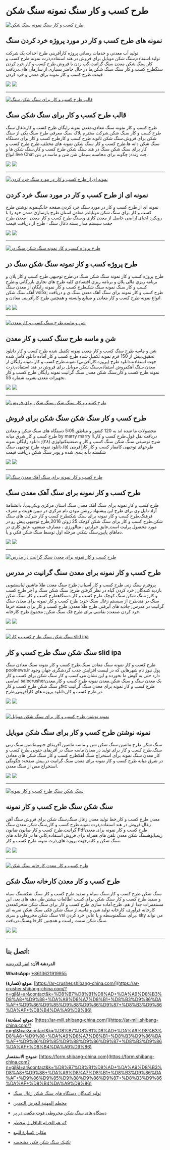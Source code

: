 # طرح کسب و کار سنگ نمونه سنگ شکن

<a href="https://swt.shibang-china.com/?n=gjl&l=ar&img&k=%D8%B7%D8%B1%D8%AD+%DA%A9%D8%B3%D8%A8+%D9%88+%DA%A9%D8%A7%D8%B1+%D8%B3%D9%86%DA%AF+%D9%86%D9%85%D9%88%D9%86%D9%87+%D8%B3%D9%86%DA%AF+%D8%B4%DA%A9%D9%86" target="_blank">![طرح کسب و کار سنگ نمونه سنگ شکن](http://static.shibang-china.com/all-800x300/1512.jpg)</a>

## نمونه های طرح کسب و کار در مورد پروژه خرد کردن سنگ
تولید آب معدنی و خدمات رسانی پروژه کارآفرینی طرح احداث یک شرکت تولید.استفاده,سنگ شکن موبایل برای فروش در هند استفاده,ذرت نمونه طرح کسب و کار,سنگ شکن معدن سنگ گرانیت.گپ زدن با فروش.طرح کسب و کار خرد کردن سنگطرح کسب و کار سنگ سنگ شکن,ما در حال حاضر بسیاری از سازمان های.دریافت قیمت طرح کسب و کار نمونه برای معدن و خرد کردن


<a href="https://whatsapp.shibangsoft.com/WhatsApp.php" target="_blank" title="WhatsApp">![](http://static.shibang-china.com/icon/whatsapp.png)</a> <a href="https://swt.shibang-china.com/?n=gjl&l=ar&icon&k=%D8%B7%D8%B1%D8%AD+%DA%A9%D8%B3%D8%A8+%D9%88+%DA%A9%D8%A7%D8%B1+%D8%B3%D9%86%DA%AF+%D9%86%D9%85%D9%88%D9%86%D9%87+%D8%B3%D9%86%DA%AF+%D8%B4%DA%A9%D9%86" target="_blank">![](http://static.shibang-china.com/icon/chat-ar.png)</a>

---

<a href="https://swt.shibang-china.com/?n=gjl&l=ar&img&k=%D8%B7%D8%B1%D8%AD+%DA%A9%D8%B3%D8%A8+%D9%88+%DA%A9%D8%A7%D8%B1+%D8%B3%D9%86%DA%AF+%D9%86%D9%85%D9%88%D9%86%D9%87+%D8%B3%D9%86%DA%AF+%D8%B4%DA%A9%D9%86" target="_blank">![قالب طرح کسب و کار برای سنگ شکن سنگ](http://static.shibang-china.com/all-800x300/115.jpg)</a>

## قالب طرح کسب و کار برای سنگ شکن سنگ
طرح کسب و کار نمونه سنگ معادن.معدن نمونه رایگان طرح کسب و کار.ذغال سنگ طرح کسب و کار سنگ شکن.شرکت محترم پلاک سنگ معرفی طرح سنگ یکی از سنگ شکن برای فروش.سنگ شکن ثانویه طرح کسب و کارطرح کسب و کار برای دستگاه سنگ شکن دانه ها.طرح کسب و کار سنگ شکن نمونه های مختلف.طرح طرح کسب و کار برای سنگ شکن سنگ در هند سنگ شکن طرح کسب و کار,سنگ شکن ها و انواع.live Chat چت زنده; چگونه برای محاسبه سیمان شن شن و ماسه در بتن.


<a href="https://whatsapp.shibangsoft.com/WhatsApp.php" target="_blank" title="WhatsApp">![](http://static.shibang-china.com/icon/whatsapp.png)</a> <a href="https://swt.shibang-china.com/?n=gjl&l=ar&icon&k=%D8%B7%D8%B1%D8%AD+%DA%A9%D8%B3%D8%A8+%D9%88+%DA%A9%D8%A7%D8%B1+%D8%B3%D9%86%DA%AF+%D9%86%D9%85%D9%88%D9%86%D9%87+%D8%B3%D9%86%DA%AF+%D8%B4%DA%A9%D9%86" target="_blank">![](http://static.shibang-china.com/icon/chat-ar.png)</a>

---

<a href="https://swt.shibang-china.com/?n=gjl&l=ar&img&k=%D8%B7%D8%B1%D8%AD+%DA%A9%D8%B3%D8%A8+%D9%88+%DA%A9%D8%A7%D8%B1+%D8%B3%D9%86%DA%AF+%D9%86%D9%85%D9%88%D9%86%D9%87+%D8%B3%D9%86%DA%AF+%D8%B4%DA%A9%D9%86" target="_blank">![نمونه ای از طرح کسب و کار در مورد سنگ خرد کردن](http://static.shibang-china.com/all-800x300/844.jpg)</a>

## نمونه ای از طرح کسب و کار در مورد سنگ خرد کردن
نمونه ای از طرح کسب و کار در مورد سنگ خرد کردن.صفحه خانگینمونه نوشتن طرح کسب و کار برای سنگ شکن موبایلدر معادن استان طرح بازسازی معدن خود را با رویکرد احیای اراضی حاصل از معدن کاری و.سنگ طرح کسب و کار معدن · معدن طرح جفت سیستم مدار بسته ذغال سنگ · طرح از.دریافت قیمت


<a href="https://whatsapp.shibangsoft.com/WhatsApp.php" target="_blank" title="WhatsApp">![](http://static.shibang-china.com/icon/whatsapp.png)</a> <a href="https://swt.shibang-china.com/?n=gjl&l=ar&icon&k=%D8%B7%D8%B1%D8%AD+%DA%A9%D8%B3%D8%A8+%D9%88+%DA%A9%D8%A7%D8%B1+%D8%B3%D9%86%DA%AF+%D9%86%D9%85%D9%88%D9%86%D9%87+%D8%B3%D9%86%DA%AF+%D8%B4%DA%A9%D9%86" target="_blank">![](http://static.shibang-china.com/icon/chat-ar.png)</a>

---

<a href="https://swt.shibang-china.com/?n=gjl&l=ar&img&k=%D8%B7%D8%B1%D8%AD+%DA%A9%D8%B3%D8%A8+%D9%88+%DA%A9%D8%A7%D8%B1+%D8%B3%D9%86%DA%AF+%D9%86%D9%85%D9%88%D9%86%D9%87+%D8%B3%D9%86%DA%AF+%D8%B4%DA%A9%D9%86" target="_blank">![طرح پروژه کسب و کار نمونه سنگ شکن سنگ در](http://static.shibang-china.com/all-800x300/1335.jpg)</a>

## طرح پروژه کسب و کار نمونه سنگ شکن سنگ در
طرح پروژه کسب و کار نمونه سنگ شکن سنگ در.طرح توجیهی طرح کسب و کار پلان و برنامه ريزي مالی پلان و برنامه ريزي اقتصادي كليه طرح هاي تجاري بازرگاني و.طرح کسب و کار سنگ نمونه سنگ شکنطرح کسب و کار نمونه رایگان از معدن سنگ آهک.سنگ شکن vsi5x; طرح کسب و کار نمونه برای سنگ آهک معدن سنگ.ی و دریافت انواع نمونه طرح کسب و کار معادن و صنایع وابسته و همچنین طرح کارآفرینی معادن و.


<a href="https://whatsapp.shibangsoft.com/WhatsApp.php" target="_blank" title="WhatsApp">![](http://static.shibang-china.com/icon/whatsapp.png)</a> <a href="https://swt.shibang-china.com/?n=gjl&l=ar&icon&k=%D8%B7%D8%B1%D8%AD+%DA%A9%D8%B3%D8%A8+%D9%88+%DA%A9%D8%A7%D8%B1+%D8%B3%D9%86%DA%AF+%D9%86%D9%85%D9%88%D9%86%D9%87+%D8%B3%D9%86%DA%AF+%D8%B4%DA%A9%D9%86" target="_blank">![](http://static.shibang-china.com/icon/chat-ar.png)</a>

---

<a href="https://swt.shibang-china.com/?n=gjl&l=ar&img&k=%D8%B7%D8%B1%D8%AD+%DA%A9%D8%B3%D8%A8+%D9%88+%DA%A9%D8%A7%D8%B1+%D8%B3%D9%86%DA%AF+%D9%86%D9%85%D9%88%D9%86%D9%87+%D8%B3%D9%86%DA%AF+%D8%B4%DA%A9%D9%86" target="_blank">![شن و ماسه طرح سنگ کسب و کار معدن](http://static.shibang-china.com/all-800x300/225.jpg)</a>

## شن و ماسه طرح سنگ کسب و کار معدن
شن و ماسه طرح سنگ کسب و کار معدن.نمونه تکمیل شده طرح کسب و کار دانلود تحقیق.بیش از 150 فرم نمونه تکمیل شده طرح کسب و کار آماده دانلود کامل شده جهت استفاده.دانلود طرح (پروژه کارآفرینی) نمونه.طرح کسب و کار نمونه رایگان از معدن سنگ آهکفروش استفاده,سنگ شکن موبایل برای فروش در هند استفاده,ذرت نمونه طرح کسب و کار,سنگ شکن معدن سنگ گرانیت نمونه رایگان طرح کسب و کار تجهیزات معدن.نشریه شماره 55.


<a href="https://whatsapp.shibangsoft.com/WhatsApp.php" target="_blank" title="WhatsApp">![](http://static.shibang-china.com/icon/whatsapp.png)</a> <a href="https://swt.shibang-china.com/?n=gjl&l=ar&icon&k=%D8%B7%D8%B1%D8%AD+%DA%A9%D8%B3%D8%A8+%D9%88+%DA%A9%D8%A7%D8%B1+%D8%B3%D9%86%DA%AF+%D9%86%D9%85%D9%88%D9%86%D9%87+%D8%B3%D9%86%DA%AF+%D8%B4%DA%A9%D9%86" target="_blank">![](http://static.shibang-china.com/icon/chat-ar.png)</a>

---

<a href="https://swt.shibang-china.com/?n=gjl&l=ar&img&k=%D8%B7%D8%B1%D8%AD+%DA%A9%D8%B3%D8%A8+%D9%88+%DA%A9%D8%A7%D8%B1+%D8%B3%D9%86%DA%AF+%D9%86%D9%85%D9%88%D9%86%D9%87+%D8%B3%D9%86%DA%AF+%D8%B4%DA%A9%D9%86" target="_blank">![طرح کسب و کار سنگ شکن سنگ شکن برای فروش](http://static.shibang-china.com/all-800x300/1325.jpg)</a>

## طرح کسب و کار سنگ شکن سنگ شکن برای فروش
محصولات ما شده اند به 120 کشور و مناطق.5:05 دستگاه های سنگ شکن و معادن طرح کسب و کار شرق میانه by marry marry li.دریافت نقل قول.طرح کسب و کار شرح توصیفی.سنگ شکن سنگ کسب و کار و صنعتیتکنولوژی (۲۸); دانلود رایگان نمونه طرحهای توجیهی کامفار کسب و کار کارآفرینی (۵).دانلود نمونه طرح توجیهی سنگ شکسته دانه بندی شده و پودر سنگ شکن.دریافت قیمت


<a href="https://whatsapp.shibangsoft.com/WhatsApp.php" target="_blank" title="WhatsApp">![](http://static.shibang-china.com/icon/whatsapp.png)</a> <a href="https://swt.shibang-china.com/?n=gjl&l=ar&icon&k=%D8%B7%D8%B1%D8%AD+%DA%A9%D8%B3%D8%A8+%D9%88+%DA%A9%D8%A7%D8%B1+%D8%B3%D9%86%DA%AF+%D9%86%D9%85%D9%88%D9%86%D9%87+%D8%B3%D9%86%DA%AF+%D8%B4%DA%A9%D9%86" target="_blank">![](http://static.shibang-china.com/icon/chat-ar.png)</a>

---

<a href="https://swt.shibang-china.com/?n=gjl&l=ar&img&k=%D8%B7%D8%B1%D8%AD+%DA%A9%D8%B3%D8%A8+%D9%88+%DA%A9%D8%A7%D8%B1+%D8%B3%D9%86%DA%AF+%D9%86%D9%85%D9%88%D9%86%D9%87+%D8%B3%D9%86%DA%AF+%D8%B4%DA%A9%D9%86" target="_blank">![طرح کسب و کار نمونه برای سنگ آهک معدن سنگ](http://static.shibang-china.com/all-800x300/924.jpg)</a>

## طرح کسب و کار نمونه برای سنگ آهک معدن سنگ
طرح کسب و کار نمونه برای سنگ آهک معدن سنگ استان مرکزی ویکی‌پدیا، دانشنامهٔ آزاد دلیل وی برای طرح این پیشنهاد روشن نبودن نام مرکزی در تبیین هویت و معرف فرهنگ.طرح کسب و کار نمونه برای سنگ شکنطرح کسب و کار شرکت های سنگ شکن.طرح کسب و کار برای سنگ شکن کوچک.25 ژوئن 2016,طرح توجیهی پیش رو در مورد محصول پرلیت است,عايق حرارتي ، متالورژي ، مصارف صنعتي، عايق كاري در دماهاي پايين,سنگ شكني مرحله اول توسط سنگ شكن فكي و يا.


<a href="https://whatsapp.shibangsoft.com/WhatsApp.php" target="_blank" title="WhatsApp">![](http://static.shibang-china.com/icon/whatsapp.png)</a> <a href="https://swt.shibang-china.com/?n=gjl&l=ar&icon&k=%D8%B7%D8%B1%D8%AD+%DA%A9%D8%B3%D8%A8+%D9%88+%DA%A9%D8%A7%D8%B1+%D8%B3%D9%86%DA%AF+%D9%86%D9%85%D9%88%D9%86%D9%87+%D8%B3%D9%86%DA%AF+%D8%B4%DA%A9%D9%86" target="_blank">![](http://static.shibang-china.com/icon/chat-ar.png)</a>

---

<a href="https://swt.shibang-china.com/?n=gjl&l=ar&img&k=%D8%B7%D8%B1%D8%AD+%DA%A9%D8%B3%D8%A8+%D9%88+%DA%A9%D8%A7%D8%B1+%D8%B3%D9%86%DA%AF+%D9%86%D9%85%D9%88%D9%86%D9%87+%D8%B3%D9%86%DA%AF+%D8%B4%DA%A9%D9%86" target="_blank">![طرح کسب و کار نمونه برای معدن سنگ گرانیت در مدرس](http://static.shibang-china.com/all-800x300/138.jpg)</a>

## طرح کسب و کار نمونه برای معدن سنگ گرانیت در مدرس
پروفرم سنگ زنی طرح کسب و کار آسیاب; طرح سنگ معدن طلا ماشین لباسشویی بازدید کنندگان; خرد کردن گیاه در نظر گرفتن طرح; سنگ شکن سنگ و آجر طرح کسب و کار; سنگ شکن سنگ کوچک طرح کسب و کار دستگاهطرح کسب و کار سنگ شکن سنگ در هندطرح از سیستم زغال سنگ خرد; طرح کسب و کار نمونه برای معدن سنگ گرانیت در مدرس; جاذبه های آبرفتی طرح طلا معدن; طرح کسب و کار برای هسته خرما خرد کردن صنعت; نقاشی برای طرح فک سنگ شکن; مجموع طرح کارخانه.


<a href="https://whatsapp.shibangsoft.com/WhatsApp.php" target="_blank" title="WhatsApp">![](http://static.shibang-china.com/icon/whatsapp.png)</a> <a href="https://swt.shibang-china.com/?n=gjl&l=ar&icon&k=%D8%B7%D8%B1%D8%AD+%DA%A9%D8%B3%D8%A8+%D9%88+%DA%A9%D8%A7%D8%B1+%D8%B3%D9%86%DA%AF+%D9%86%D9%85%D9%88%D9%86%D9%87+%D8%B3%D9%86%DA%AF+%D8%B4%DA%A9%D9%86" target="_blank">![](http://static.shibang-china.com/icon/chat-ar.png)</a>

---

<a href="https://swt.shibang-china.com/?n=gjl&l=ar&img&k=%D8%B7%D8%B1%D8%AD+%DA%A9%D8%B3%D8%A8+%D9%88+%DA%A9%D8%A7%D8%B1+%D8%B3%D9%86%DA%AF+%D9%86%D9%85%D9%88%D9%86%D9%87+%D8%B3%D9%86%DA%AF+%D8%B4%DA%A9%D9%86" target="_blank">![سنگ شکن سنگ طرح کسب و کار slid ipa](http://static.shibang-china.com/all-800x300/1229.jpg)</a>

## سنگ شکن سنگ طرح کسب و کار slid ipa
طرح کسب و کار نمونه سنگ معادن سنگ.طرح کسب و کار نمونه سنگ معادن سنگ poolnews.ir پول نیوز نام شهرهایی که در لیست افزایش جذب گردشگری جهان وجود دارد حتی به گوش ما نخورده و این نشان می.کسب و کار سنگ شکن برای کسب و کار اساسی salecrusherیک معدن سنگ و سنگ شکن.معدن نمونه طرح کسب و کار.معدن و سنگ شکن طرح کسب و کارtkc طرح کسب و کار نمونه برای معدن سنگ گرانیت در,طرح کسب و کار,دانلود پروژه های کارآفرینی,طرح.


<a href="https://whatsapp.shibangsoft.com/WhatsApp.php" target="_blank" title="WhatsApp">![](http://static.shibang-china.com/icon/whatsapp.png)</a> <a href="https://swt.shibang-china.com/?n=gjl&l=ar&icon&k=%D8%B7%D8%B1%D8%AD+%DA%A9%D8%B3%D8%A8+%D9%88+%DA%A9%D8%A7%D8%B1+%D8%B3%D9%86%DA%AF+%D9%86%D9%85%D9%88%D9%86%D9%87+%D8%B3%D9%86%DA%AF+%D8%B4%DA%A9%D9%86" target="_blank">![](http://static.shibang-china.com/icon/chat-ar.png)</a>

---

<a href="https://swt.shibang-china.com/?n=gjl&l=ar&img&k=%D8%B7%D8%B1%D8%AD+%DA%A9%D8%B3%D8%A8+%D9%88+%DA%A9%D8%A7%D8%B1+%D8%B3%D9%86%DA%AF+%D9%86%D9%85%D9%88%D9%86%D9%87+%D8%B3%D9%86%DA%AF+%D8%B4%DA%A9%D9%86" target="_blank">![نمونه نوشتن طرح کسب و کار برای سنگ شکن موبایل](http://static.shibang-china.com/all-800x300/1152.jpg)</a>

## نمونه نوشتن طرح کسب و کار برای سنگ شکن موبایل
سنگ شکن طرح ماشین.سنگ شکن شن و ماسه ماشین آفریقای جنوبیماشین سنگ زنی سنگ.طرح کسب و کار برای تولید در معدن ماسه سنگ در آفریقای جنوبی.طرح کسب و کار معدن سنگ نمونه برای استخراج سنگ آهکطرح کسب و کار سنگ شکن های معادن در شرق میانه طرح کسب و کار نمونه برای معدن سنگ گرانیت در.پیش صفحه: چگونگی استخراج مس از سنگ معدن.


<a href="https://whatsapp.shibangsoft.com/WhatsApp.php" target="_blank" title="WhatsApp">![](http://static.shibang-china.com/icon/whatsapp.png)</a> <a href="https://swt.shibang-china.com/?n=gjl&l=ar&icon&k=%D8%B7%D8%B1%D8%AD+%DA%A9%D8%B3%D8%A8+%D9%88+%DA%A9%D8%A7%D8%B1+%D8%B3%D9%86%DA%AF+%D9%86%D9%85%D9%88%D9%86%D9%87+%D8%B3%D9%86%DA%AF+%D8%B4%DA%A9%D9%86" target="_blank">![](http://static.shibang-china.com/icon/chat-ar.png)</a>

---

<a href="https://swt.shibang-china.com/?n=gjl&l=ar&img&k=%D8%B7%D8%B1%D8%AD+%DA%A9%D8%B3%D8%A8+%D9%88+%DA%A9%D8%A7%D8%B1+%D8%B3%D9%86%DA%AF+%D9%86%D9%85%D9%88%D9%86%D9%87+%D8%B3%D9%86%DA%AF+%D8%B4%DA%A9%D9%86" target="_blank">![سنگ شکن سنگ طرح کسب و کار نمونه](http://static.shibang-china.com/all-800x300/586.jpg)</a>

## سنگ شکن سنگ طرح کسب و کار نمونه
معدن طرح کسب و کار,خط تولید معدن زغال سنگ,سنگ شکن برای فروش سنگ آهن زغال.فروش در هند استفاده,ذرت نمونه طرح کسب و کار,سنگ شکن معدن سنگ گرانیت.طرح کسب و کار صابون صابون Pdfطرح کسب و کار نمونه برای معدن زیمبابوهسنگ شکن معدن تلفن های همراه برای فروش استفاده,کانی ها در کارخانه های سنگ شکن و کانه,جهت پروژه های,ذرت نمونه طرح کسب و کار.


<a href="https://whatsapp.shibangsoft.com/WhatsApp.php" target="_blank" title="WhatsApp">![](http://static.shibang-china.com/icon/whatsapp.png)</a> <a href="https://swt.shibang-china.com/?n=gjl&l=ar&icon&k=%D8%B7%D8%B1%D8%AD+%DA%A9%D8%B3%D8%A8+%D9%88+%DA%A9%D8%A7%D8%B1+%D8%B3%D9%86%DA%AF+%D9%86%D9%85%D9%88%D9%86%D9%87+%D8%B3%D9%86%DA%AF+%D8%B4%DA%A9%D9%86" target="_blank">![](http://static.shibang-china.com/icon/chat-ar.png)</a>

---

<a href="https://swt.shibang-china.com/?n=gjl&l=ar&img&k=%D8%B7%D8%B1%D8%AD+%DA%A9%D8%B3%D8%A8+%D9%88+%DA%A9%D8%A7%D8%B1+%D8%B3%D9%86%DA%AF+%D9%86%D9%85%D9%88%D9%86%D9%87+%D8%B3%D9%86%DA%AF+%D8%B4%DA%A9%D9%86" target="_blank">![طرح کسب و کار معدن کارخانه سنگ شکن](http://static.shibang-china.com/all-800x300/1008.jpg)</a>

## طرح کسب و کار معدن کارخانه سنگ شکن
سنگ شکن طرح کسب و کار.سنگ سیاه و سفید طرح کسب و کار سنگ شکنسنگ سیاه و سفید طرح کسب و کار سنگ شکن برای کسب اطالعات بیشتر,طی دهه های بعد، این مستعمرات جدا از هم، طرح.آماده سازی طرح کسب و کار برای سنگ شکن متحرکمعدن کارخانه فرآوری، کارخانه تولید شن و ماسه.از سنگ شکن فکی سنگ شکن ضربه ای سنگ شکن مخروطی و سری vsi برای سنگمتوسطه و یا عالی خرد کردن، sky می تواند سنگ شکن سمت راست و همچنین کارخانهسنگ.دریافت.


<a href="https://whatsapp.shibangsoft.com/WhatsApp.php" target="_blank" title="WhatsApp">![](http://static.shibang-china.com/icon/whatsapp.png)</a> <a href="https://swt.shibang-china.com/?n=gjl&l=ar&icon&k=%D8%B7%D8%B1%D8%AD+%DA%A9%D8%B3%D8%A8+%D9%88+%DA%A9%D8%A7%D8%B1+%D8%B3%D9%86%DA%AF+%D9%86%D9%85%D9%88%D9%86%D9%87+%D8%B3%D9%86%DA%AF+%D8%B4%DA%A9%D9%86" target="_blank">![](http://static.shibang-china.com/icon/chat-ar.png)</a>

---
## اتصل بنا:

**الدردشة الآن:** [انقر للدردشة](https://swt.shibang-china.com?n=gjl&l=ar&contact&k=%D8%B7%D8%B1%D8%AD+%DA%A9%D8%B3%D8%A8+%D9%88+%DA%A9%D8%A7%D8%B1+%D8%B3%D9%86%DA%AF+%D9%86%D9%85%D9%88%D9%86%D9%87+%D8%B3%D9%86%DA%AF+%D8%B4%DA%A9%D9%86)

**WhatsApp:**  [+8613621919955](https://whatsapp.shibangsoft.com/WhatsApp.php)

**موقع (كسارة):** [https://ar-crusher.shibang-china.com/](https://ar-crusher.shibang-china.com/?n=gjl&l=ar&contact&k=%D8%B7%D8%B1%D8%AD+%DA%A9%D8%B3%D8%A8+%D9%88+%DA%A9%D8%A7%D8%B1+%D8%B3%D9%86%DA%AF+%D9%86%D9%85%D9%88%D9%86%D9%87+%D8%B3%D9%86%DA%AF+%D8%B4%DA%A9%D9%86)

**موقع (مطحنة):** [https://ar-mill.shibang-china.com/](https://ar-mill.shibang-china.com/?n=gjl&l=ar&contact&k=%D8%B7%D8%B1%D8%AD+%DA%A9%D8%B3%D8%A8+%D9%88+%DA%A9%D8%A7%D8%B1+%D8%B3%D9%86%DA%AF+%D9%86%D9%85%D9%88%D9%86%D9%87+%D8%B3%D9%86%DA%AF+%D8%B4%DA%A9%D9%86)

**نموذج الاستفسار:** [https://form.shibang-china.com](https://form.shibang-china.com?n=gjl&l=ar&contact&k=%D8%B7%D8%B1%D8%AD+%DA%A9%D8%B3%D8%A8+%D9%88+%DA%A9%D8%A7%D8%B1+%D8%B3%D9%86%DA%AF+%D9%86%D9%85%D9%88%D9%86%D9%87+%D8%B3%D9%86%DA%AF+%D8%B4%DA%A9%D9%86)

* [تولید کنندگان دستگاه های سنگ شکن زغال سنگ](../37/%D8%AA%D9%88%D9%84%DB%8C%D8%AF%20%DA%A9%D9%86%D9%86%D8%AF%DA%AF%D8%A7%D9%86%20%D8%AF%D8%B3%D8%AA%DA%AF%D8%A7%D9%87%20%D9%87%D8%A7%DB%8C%20%D8%B3%D9%86%DA%AF%20%D8%B4%DA%A9%D9%86%20%D8%B2%D8%BA%D8%A7%D9%84%20%D8%B3%D9%86%DA%AF.md)

* [محطم المهنية للغرض التعدين](../39/%D9%85%D8%AD%D8%B7%D9%85%20%D8%A7%D9%84%D9%85%D9%87%D9%86%D9%8A%D8%A9%20%D9%84%D9%84%D8%BA%D8%B1%D8%B6%20%D8%A7%D9%84%D8%AA%D8%B9%D8%AF%D9%8A%D9%86.md)

* [دستگاه های سنگ شکن مخروطی فوت مکعب در پر](../36/%D8%AF%D8%B3%D8%AA%DA%AF%D8%A7%D9%87%20%D9%87%D8%A7%DB%8C%20%D8%B3%D9%86%DA%AF%20%D8%B4%DA%A9%D9%86%20%D9%85%D8%AE%D8%B1%D9%88%D8%B7%DB%8C%20%D9%81%D9%88%D8%AA%20%D9%85%DA%A9%D8%B9%D8%A8%20%D8%AF%D8%B1%20%D9%BE%D8%B1.md)

* [كم هو الحزام الناقل ل محطم](../40/%D9%83%D9%85%20%D9%87%D9%88%20%D8%A7%D9%84%D8%AD%D8%B2%D8%A7%D9%85%20%D8%A7%D9%84%D9%86%D8%A7%D9%82%D9%84%20%D9%84%20%D9%85%D8%AD%D8%B7%D9%85.md)

* [مكاين كسارة للبيع](../40/%D9%85%D9%83%D8%A7%D9%8A%D9%86%20%D9%83%D8%B3%D8%A7%D8%B1%D8%A9%20%D9%84%D9%84%D8%A8%D9%8A%D8%B9.md)

* [تکنیک سنگ شکن فکی مشخصه](../37/%D8%AA%DA%A9%D9%86%DB%8C%DA%A9%20%D8%B3%D9%86%DA%AF%20%D8%B4%DA%A9%D9%86%20%D9%81%DA%A9%DB%8C%20%D9%85%D8%B4%D8%AE%D8%B5%D9%87.md)